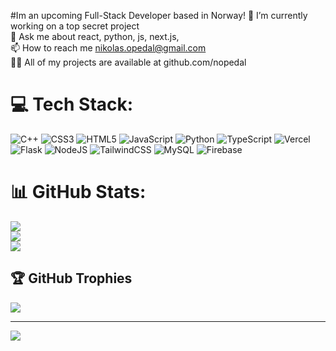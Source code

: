 #Im an upcoming Full-Stack Developer based in Norway!
🔭 I’m currently working on a top secret project <br>💬 Ask me about react, python, js, next.js, <br>📫 How to reach me nikolas.opedal@gmail.com<br>👨‍💻 All of my projects are available at github.com/nopedal


# 💻 Tech Stack:
![C++](https://img.shields.io/badge/c++-%2300599C.svg?style=for-the-badge&logo=c%2B%2B&logoColor=white) ![CSS3](https://img.shields.io/badge/css3-%231572B6.svg?style=for-the-badge&logo=css3&logoColor=white) ![HTML5](https://img.shields.io/badge/html5-%23E34F26.svg?style=for-the-badge&logo=html5&logoColor=white) ![JavaScript](https://img.shields.io/badge/javascript-%23323330.svg?style=for-the-badge&logo=javascript&logoColor=%23F7DF1E) ![Python](https://img.shields.io/badge/python-3670A0?style=for-the-badge&logo=python&logoColor=ffdd54) ![TypeScript](https://img.shields.io/badge/typescript-%23007ACC.svg?style=for-the-badge&logo=typescript&logoColor=white) ![Vercel](https://img.shields.io/badge/vercel-%23000000.svg?style=for-the-badge&logo=vercel&logoColor=white) ![Flask](https://img.shields.io/badge/flask-%23000.svg?style=for-the-badge&logo=flask&logoColor=white) ![NodeJS](https://img.shields.io/badge/node.js-6DA55F?style=for-the-badge&logo=node.js&logoColor=white) ![TailwindCSS](https://img.shields.io/badge/tailwindcss-%2338B2AC.svg?style=for-the-badge&logo=tailwind-css&logoColor=white) ![MySQL](https://img.shields.io/badge/mysql-4479A1.svg?style=for-the-badge&logo=mysql&logoColor=white) ![Firebase](https://img.shields.io/badge/firebase-a08021?style=for-the-badge&logo=firebase&logoColor=ffcd34)
# 📊 GitHub Stats:
![](https://github-readme-stats.vercel.app/api?username=nopedal&theme=dark&hide_border=false&include_all_commits=false&count_private=false)<br/>
![](https://github-readme-streak-stats.herokuapp.com/?user=nopedal&theme=dark&hide_border=false)<br/>
![](https://github-readme-stats.vercel.app/api/top-langs/?username=nopedal&theme=dark&hide_border=false&include_all_commits=false&count_private=false&layout=compact)

## 🏆 GitHub Trophies
![](https://github-profile-trophy.vercel.app/?username=nopedal&theme=radical&no-frame=false&no-bg=true&margin-w=4)

---
[![](https://visitcount.itsvg.in/api?id=nopedal&icon=0&color=0)](https://visitcount.itsvg.in)

<!-- Proudly created with GPRM ( https://gprm.itsvg.in ) -->
